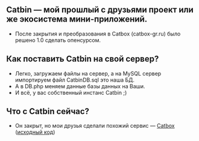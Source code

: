 ## Catbin — мой прошлый с друзьями проект или же экосистема мини-приложений.
- После закрытия и преобразования в Catbox (catbox-gr.ru) было решено 1.0 сделать опенсурсом.

## Как поставить Catbin на свой сервер?
- Легко, загружаем файлы на сервер, а на MySQL сервер импортируем файл CatbinDB.sql это наша БД.
- А в DB.php меняем данные базы данных на Ваши.
- И всё, у вас собственный инстанс Catbin ;)

## Что с Catbin сейчас?
- Он закрыт, но мои друзья сделали похожий сервис — <a href="https://catbox-gr.ru">Catbox</a> (<a href="https://github.com/itsyuni/Catbox">исходный код</a>)
